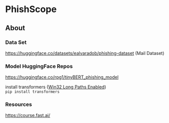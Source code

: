# PhishScope
<div align="center">
</div>


## About

### Data Set
https://huggingface.co/datasets/ealvaradob/phishing-dataset  (Mail Dataset)

### Model HuggingFace Repos
https://huggingface.co/rpg1/tinyBERT_phishing_model

install transformers (<a href="https://www.tenforums.com/tutorials/51704-enable-disable-win32-long-paths-windows-10-a.html">Win32 Long Paths Enabled</a>)
<br>
<code>pip install transformers</code>
### Resources
https://course.fast.ai/




